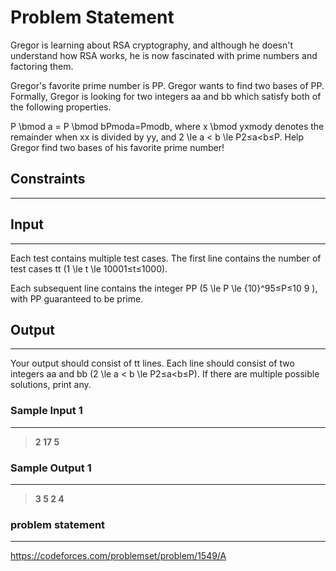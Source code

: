 
# Problem Statement
Gregor is learning about RSA cryptography, and although he doesn't understand how RSA works, he is now fascinated with prime numbers and factoring them.

Gregor's favorite prime number is PP. Gregor wants to find two bases of PP. Formally, Gregor is looking for two integers aa and bb which satisfy both of the following properties.

P \bmod a = P \bmod bPmoda=Pmodb, where x \bmod yxmody denotes the remainder when xx is divided by yy, and
2 \le a < b \le P2≤a<b≤P.
Help Gregor find two bases of his favorite prime number!

## Constraints
---

## Input
----
Each test contains multiple test cases. The first line contains the number of test cases tt (1 \le t \le 10001≤t≤1000).

Each subsequent line contains the integer PP (5 \le P \le {10}^95≤P≤10
9
), with PP guaranteed to be prime.

## Output
---
Your output should consist of tt lines. Each line should consist of two integers aa and bb (2 \le a < b \le P2≤a<b≤P). If there are multiple possible solutions, print any.




### Sample Input 1
----
> **2
17
5**

### Sample Output  1
----
> **3 5
2 4**

### problem statement
---
https://codeforces.com/problemset/problem/1549/A